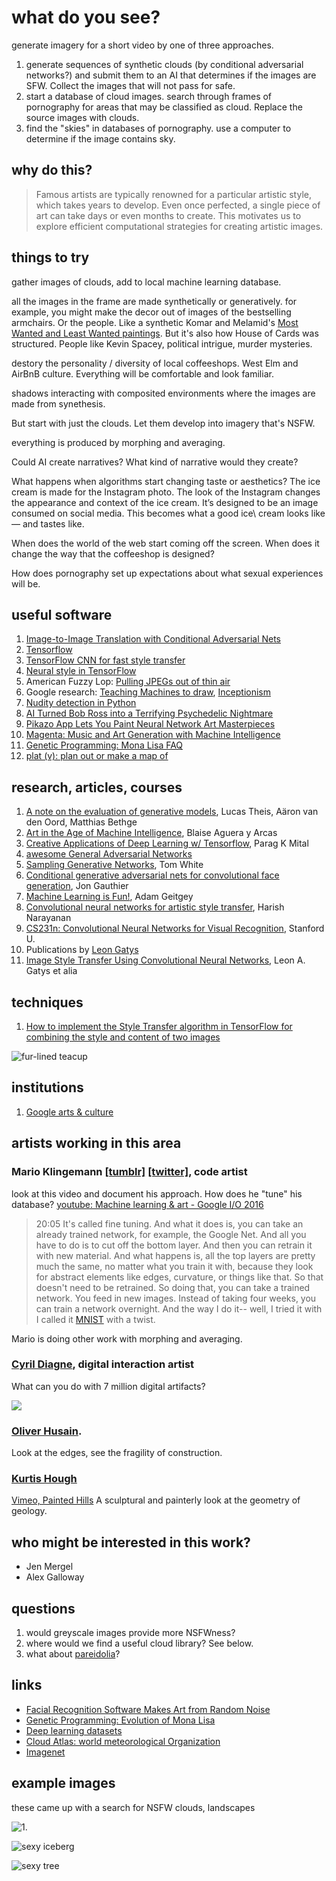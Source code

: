 # what do you see?
generate imagery for a short video by one of three approaches.

1. generate sequences of synthetic clouds (by conditional adversarial networks?) and submit them to an AI that determines if the images are SFW. Collect the images that will not pass for safe.
2. start a database of cloud images. search through frames of pornography for areas that may be classified as cloud. Replace the source images with clouds.
3. find the "skies" in databases of pornography. use a computer to determine if the image contains sky.

## why do this?

> Famous artists are typically renowned for a particular artistic style, which takes years to develop. Even once perfected, a single piece of art can take days or even months to create. This motivates us to explore efficient computational strategies for creating artistic images.

## things to try
gather images of clouds, add to local machine learning database.

all the images in the frame are made synthetically or generatively. for example, you might make the decor out of images of the bestselling armchairs. Or the people. Like a synthetic Komar and Melamid's [Most Wanted and Least Wanted paintings](http://www.diaart.org/program/exhibitions-projects/komar-melamid-the-most-wanted-paintings-web-project). But it's also how House of Cards was structured. People like Kevin Spacey, political intrigue, murder mysteries.

destory the personality / diversity of local coffeeshops. West Elm and AirBnB culture. Everything will be comfortable and look familiar.

shadows interacting with composited environments where the images are made from synethesis.

But start with just the clouds. Let them develop into imagery that's NSFW.

everything is produced by morphing and averaging.

Could AI create narratives? What kind of narrative would they create?

What happens when  algorithms start changing taste or aesthetics? The ice cream is made for the Instagram photo. The look of the Instagram changes the appearance and context of the ice cream. It’s designed to be an image consumed on social media. This becomes what a good ice\ cream looks like — and tastes like.

When does the world of the web start coming off the screen. When does it change the way that the coffeeshop is designed?

How does pornography set up expectations about what sexual experiences will be.


## useful software

1. [Image-to-Image Translation with Conditional Adversarial Nets](https://phillipi.github.io/pix2pix/)
2. [Tensorflow](https://www.tensorflow.org)
2. [TensorFlow CNN for fast style transfer](https://github.com/lengstrom/fast-style-transfer)
3. [Neural style in TensorFlow](https://github.com/anishathalye/neural-style)
3. American Fuzzy Lop: [Pulling JPEGs out of thin air](https://lcamtuf.blogspot.com/2014/11/pulling-jpegs-out-of-thin-air.html?m=1)
4. Google research: [Teaching Machines to draw](https://research.googleblog.com/2017/04/teaching-machines-to-draw.html?m=1), [Inceptionism](https://research.googleblog.com/2015/06/inceptionism-going-deeper-into-neural.html)
5. [Nudity detection in Python](https://github.com/hhatto/nude.py)
6. [AI Turned Bob Ross into a Terrifying Psychedelic Nightmare](https://creators.vice.com/en_us/article/bob-ross-alexander-reben-neural-network-nightmare)
7. [Pikazo App Lets You Paint Neural Network Art Masterpieces](https://creators.vice.com/en_us/article/pikazo-neural-network-art-app)
9. [Magenta: Music and Art Generation with Machine Intelligence](https://github.com/tensorflow/magenta)
10. [Genetic Programming: Mona Lisa FAQ](https://rogerjohansson.blog/2008/12/09/genetic-programming-mona-lisa-faq/)
11. [plat (v): plan out or make a map of](https://github.com/dribnet/plat)

## research, articles, courses

1. [A note on the evaluation of generative models](http://www.perceptron.net/media/publications/1511.01844v3.pdf), Lucas Theis, Aäron van den Oord, Matthias Bethge
2. [Art in the Age of Machine Intelligence](https://medium.com/artists-and-machine-intelligence/what-is-ami-ccd936394a83), Blaise Aguera y Arcas
3. [Creative Applications of Deep Learning w/ Tensorflow](https://github.com/pkmital/CADL), Parag K Mital
4. [awesome General Adversarial Networks](https://github.com/nightrome/really-awesome-gan)
5. [Sampling Generative Networks](https://arxiv.org/abs/1609.04468), Tom White
6. [Conditional generative adversarial nets for convolutional face generation](http://www.foldl.me/uploads/papers/tr-cgans.pdf), Jon Gauthier
7. [Machine Learning is Fun!](https://medium.com/@ageitgey/machine-learning-is-fun-part-3-deep-learning-and-convolutional-neural-networks-f40359318721), Adam Geitgey
8. [Convolutional neural networks for artistic style transfer](https://harishnarayanan.org/writing/artistic-style-transfer/), Harish Narayanan
9. [CS231n: Convolutional Neural Networks for Visual Recognition](http://cs231n.stanford.edu), Stanford U.
10. Publications by [Leon Gatys](http://bethgelab.org/publications/leon+gatys/)
11. [Image Style Transfer Using Convolutional Neural Networks](http://www.cv-foundation.org/openaccess/content_cvpr_2016/papers/Gatys_Image_Style_Transfer_CVPR_2016_paper.pdf), Leon A. Gatys et alia

## techniques

1. [How to implement the Style Transfer algorithm in TensorFlow for combining the style and content of two images](https://www.youtube.com/watch?v=LoePx3QC5Js)

![fur-lined teacup](https://www.evernote.com/l/ADPBe2yIHIRPfZOTr11mwTlIfKeDnJKh91oB/image.png)

## institutions

1. [Google arts & culture](https://www.google.com/culturalinstitute/beta/)

## artists working in this area

### Mario Klingemann [[tumblr]](http://mario-klingemann.tumblr.com) [[twitter]](https://twitter.com/quasimondo), code artist

look at this video and document his approach. How does he "tune" his database?
[youtube: Machine learning & art - Google I/O 2016](https://youtu.be/egk683bKJYU?t=20m5s)


> 20:05 It's called fine tuning. And what it does is, you can take an already trained network, for example, the Google Net. And all you have to do is to cut off the bottom layer. And then you can retrain it with new material. And what happens is, all the top layers are pretty much the same, no matter what you train it with, because they look for abstract elements like edges, curvature, or things like that. So that doesn't need to be retrained. So doing that, you can take a trained network. You feed in new images. Instead of taking four weeks, you can train a network overnight. And the way I do it-- well, I tried it with I called it [MNIST](https://www.tensorflow.org/versions/r0.10/tutorials/mnist/beginners/) with a twist.

Mario is doing other work with morphing and averaging.

### [Cyril Diagne](https://twitter.com/kikko_fr), digital interaction artist

What can you do with 7 million digital artifacts?

![](https://icdn2.digitaltrends.com/image/sin-wave-machine-learning-720x480-c.png)


### [Oliver Husain](http://www.husain.de).
Look at the edges, see the fragility of construction.


### [Kurtis Hough](http://khstudios.com)
[Vimeo, Painted Hills](https://vimeo.com/161425126)
A sculptural and painterly look at the geometry of geology.

## who might be interested in this work?
- Jen Mergel
- Alex Galloway


## questions
1. would greyscale images provide more NSFWness?
2. where would we find a useful cloud library? See below.
3. what about [pareidolia](http://www.bbc.com/news/magazine-22686500)?


## links
 - [Facial Recognition Software Makes Art from Random Noise](http://www.smithsonianmag.com/smart-news/facial-recognition-software-makes-art-from-random-noise-15280755/)
 - [Genetic Programming: Evolution of Mona Lisa](https://rogerjohansson.blog/2008/12/07/genetic-programming-evolution-of-mona-lisa/)
 - [Deep learning datasets](http://deeplearning.net/datasets/)
 - [Cloud Atlas: world meteorological Organization](https://www.wmocloudatlas.org/)
 - [Imagenet](http://image-net.org/search?q=cloud)


## example images

these came up with a search for NSFW clouds, landscapes

![1.](https://www.evernote.com/l/ADOve536ZJpEMKuy_dTWZcGUOCqylbUlBXQB/image.png)

![sexy iceberg](http://i.imgur.com/iftQkfQ.jpg)

![sexy tree](https://s-media-cache-ak0.pinimg.com/564x/0f/c6/af/0fc6af791ae7e2dd483ebc271efa4a05.jpg)
